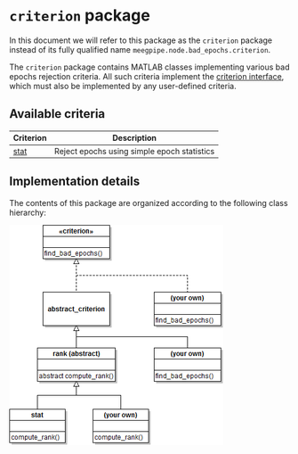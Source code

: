 `criterion` package
===

In this document we will refer to this package as the `criterion` package
instead of its fully qualified name `meegpipe.node.bad_epochs.criterion`.

The `criterion` package contains MATLAB classes implementing various bad 
epochs rejection criteria. All such criteria implement the 
[criterion interface][crit-ifc], which must also be implemented by any
user-defined criteria. 

[crit-ifc]: ./criterion.md



## Available criteria


Criterion       | Description
--------------- | -------------
[stat][stat]    | Reject epochs using simple epoch statistics


[stat]: ./+stat/README.md



## Implementation details

The contents of this package are organized according to the following class
hierarchy:

![Criterion class hierarchy](bad_epochs.criterion-class-hierarchy.png "Criterion class hierarchy")

